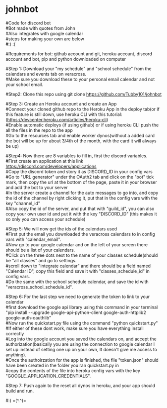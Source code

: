 # johnbot
#Code for discord bot<br />
#Bot made with quotes from John<br />
#Also integrates with google calendar<br />
#steps for making your own are below<br />
#:) :( <br />




#Requirements for bot: github account and git, heroku account, discord account and bot, pip and python downloaded on computer

#Step 1: Download your "my schedule" and "school schedule" from the calendars and events tab on veracross.              
#Make sure you download these to your personal email calendar and not your school email.   


#Step2: Clone this repo using git clone https://github.com/Tubby101/johnbot <br />

#Step 3: Create an Heroku account and create an App <br />
#Connect your cloned github repo to the Heroku App in the deploy tab(or if this feature is still down, use heroku CLI with this tutorial:(https://devcenter.heroku.com/articles/heroku-cli)<br />
#Enable automatic deploys (if using github) or if using heroku CLI push the all the files in the repo to the app<br />
#Go to the resources tab and enable worker dynos(without a added card the bot will be up for about 3/4th of the month, with the card it will always be up)<br />


#Step4: Now there are 8 variables to fill in, first the discord variables. <br />
#First create an application at this link https://discord.com/developers/applications<br /> 
#Copy the discord token and story it as DISCORD_ID in your config vars<br />
#Go to "URL generator" under the OAuth2 tab and click on the "bot" tick mark, then copy the url at the bottom of the page, paste it in your browser and add the bot to your server<br />
#In the server create a channel for the auto messages to go into, and copy the id of the channel by right clicking it, put that in the config vars with the key "channel_id"<br />
#Also copy the id of the server, and put that with "guild_id", you can also copy your own user id and put it with the key "DISCORD_ID" (this makes it so only you can access your schedule) <br />

#Step 5: We will now get the ids of the calendars used<br />
#First put the email you downloaded the veracross calendars to in config vars with "calendar_email".<br />
#Now go to your google calendar and on the left of your screen there should be a list of your calendars.<br />
#Click on the three dots next to the name of your classes schedule(should be "all classes" and go to settings. <br />
#scroll down to "integrate calendar" and there should be a field named "Calendar ID", copy this field and save it with "classes_schedule_id" in config vars. <br />
#Do the same with the school schedule calendar, and save the id with "veracross_school_schedule_id". <br />

#Step 6: For the last step we need to generate the token to link to your calendar <br />
#first download the google api library using this command in your terminal "pip install --upgrade google-api-python-client google-auth-httplib2 google-auth-oauthlib"<br />
#Now run the quickstart.py file using the command "python quickstart.py"<br />
#If either of these dont work, make sure you have everything install correctly<br />
#Log into the google account you saved the calendars on, and accept the authorization(basically you are using the connection to google calendar I set up instead of setting one up on your own, It doesn't give me access to anything).<br />
#Once the authoirzation for the app is finished, the file "token.json" should have been created in the folder you ran quickstart.py in <br />
#copy the contents of the file into heroku config vars with the key "GOOGLE_APPLICATION_CREDENTIALS".<br />

#Step 7: Push again to the reset all dynos in heroku, and your app should build and run.<br />

#:) =(^.^)=









